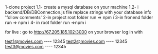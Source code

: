 1-clone project
1.1- create a mysql database on your machine
1.2- i backend/DB/DBConnection.js file replace strings with your database info 'follow comments'
2-in project root folder run => npm i
3-in fronend folder run => npm i
4- in root folder run =>npm i

for live :
go to http://67.205.185.102:3000 on your browser
log in with

test1@movies.com ---- 12345
test2@movies.com ---- 12345
test3@movies.com ---- 12345
